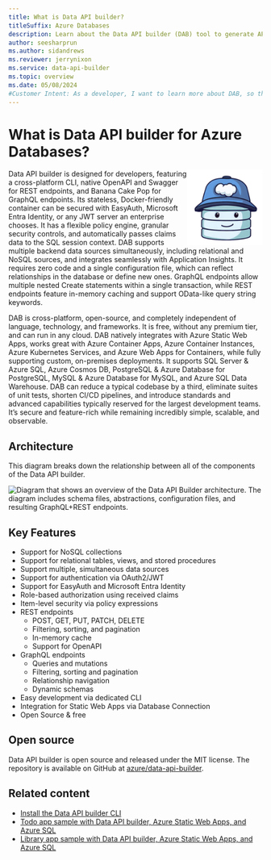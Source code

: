 ```yaml
---
title: What is Data API builder?
titleSuffix: Azure Databases
description: Learn about the Data API builder (DAB) tool to generate APIs using REST and GraphQL for Azure Databases.
author: seesharprun
ms.author: sidandrews
ms.reviewer: jerrynixon
ms.service: data-api-builder
ms.topic: overview
ms.date: 05/08/2024
#Customer Intent: As a developer, I want to learn more about DAB, so that I can determine if it's the right tool for my scenario.
---
```


# What is Data API builder for Azure Databases?

<img align=right src=media/dab-logo.png width=150 alt="DAB logo" title="DAB logo" />

Data API builder is designed for developers, featuring a cross-platform CLI, native OpenAPI and Swagger for REST endpoints, and Banana Cake Pop for GraphQL endpoints. Its stateless, Docker-friendly container can be secured with EasyAuth, Microsoft Entra Identity, or any JWT server an enterprise chooses. It has a flexible policy engine, granular security controls, and automatically passes claims data to the SQL session context. DAB supports multiple backend data sources simultaneously, including relational and NoSQL sources, and integrates seamlessly with Application Insights. It requires zero code and a single configuration file, which can reflect relationships in the database or define new ones. GraphQL endpoints allow multiple nested Create statements within a single transaction, while REST endpoints feature in-memory caching and support OData-like query string keywords.

DAB is cross-platform, open-source, and completely independent of language, technology, and frameworks. It is free, without any premium tier, and can run in any cloud. DAB natively integrates with Azure Static Web Apps, works great with Azure Container Apps, Azure Container Instances, Azure Kubernetes Services, and Azure Web Apps for Containers, while fully supporting custom, on-premises deployments. It supports SQL Server & Azure SQL, Azure Cosmos DB, PostgreSQL & Azure Database for PostgreSQL, MySQL & Azure Database for MySQL, and Azure SQL Data Warehouse. DAB can reduce a typical codebase by a third, eliminate suites of unit tests, shorten CI/CD pipelines, and introduce standards and advanced capabilities typically reserved for the largest development teams. It’s secure and feature-rich while remaining incredibly simple, scalable, and observable.

## Architecture

This diagram breaks down the relationship between all of the components of the Data API builder.

![Diagram that shows an overview of the Data API Builder architecture. The diagram includes schema files, abstractions, configuration files, and resulting GraphQL+REST endpoints.](media/overview/architecture.png)

## Key Features

- Support for NoSQL collections
- Support for relational tables, views, and stored procedures
- Support multiple, simultaneous data sources
- Support for authentication via OAuth2/JWT
- Support for EasyAuth and Microsoft Entra Identity
- Role-based authorization using received claims
- Item-level security via policy expressions
- REST endpoints
  - POST, GET, PUT, PATCH, DELETE
  - Filtering, sorting, and pagination
  - In-memory cache
  - Support for OpenAPI
- GraphQL endpoints
  - Queries and mutations
  - Filtering, sorting and pagination
  - Relationship navigation
  - Dynamic schemas
- Easy development via dedicated CLI
- Integration for Static Web Apps via Database Connection
- Open Source & free

## Open source

Data API builder is open source and released under the MIT license. The repository is available on GitHub at [azure/data-api-builder](https://github.com/Azure/data-api-builder).

## Related content

- [Install the Data API builder CLI](how-to-install-cli.md)
- [Todo app sample with Data API builder, Azure Static Web Apps, and Azure SQL](https://github.com/azure-samples/dab-swa-todo)
- [Library app sample with Data API builder, Azure Static Web Apps, and Azure SQL](https://github.com/azure-samples/dab-swa-library-demo)
